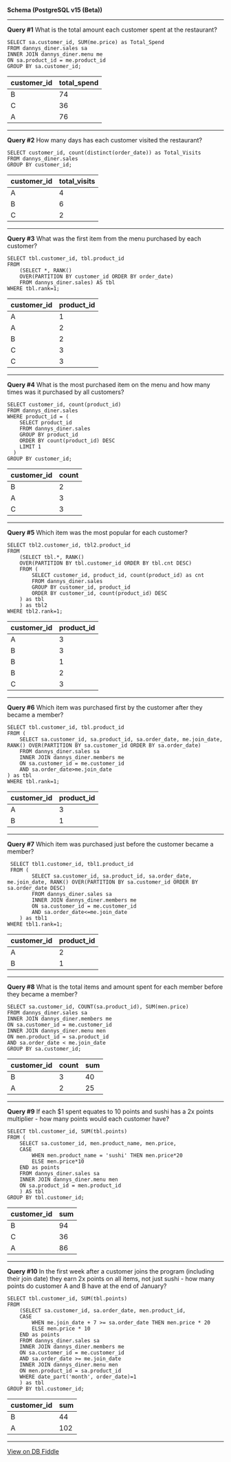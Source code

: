 **Schema (PostgreSQL v15 (Beta))**

---

**Query #1** What is the total amount each customer spent at the restaurant?

    SELECT sa.customer_id, SUM(me.price) as Total_Spend
    FROM dannys_diner.sales sa
    INNER JOIN dannys_diner.menu me
    ON sa.product_id = me.product_id
    GROUP BY sa.customer_id;

| customer_id | total_spend |
| ----------- | ----------- |
| B           | 74          |
| C           | 36          |
| A           | 76          |

---
**Query #2** How many days has each customer visited the restaurant?

    SELECT customer_id, count(distinct(order_date)) as Total_Visits
    FROM dannys_diner.sales
    GROUP BY customer_id;

| customer_id | total_visits |
| ----------- | ------------ |
| A           | 4            |
| B           | 6            |
| C           | 2            |

---
**Query #3** What was the first item from the menu purchased by each customer?

    SELECT tbl.customer_id, tbl.product_id
    FROM
    	(SELECT *, RANK()
    	OVER(PARTITION BY customer_id ORDER BY order_date)
    	FROM dannys_diner.sales) AS tbl
    WHERE tbl.rank=1;

| customer_id | product_id |
| ----------- | ---------- |
| A           | 1          |
| A           | 2          |
| B           | 2          |
| C           | 3          |
| C           | 3          |

---
**Query #4** What is the most purchased item on the menu and how many times was it purchased by all customers?

    SELECT customer_id, count(product_id)
    FROM dannys_diner.sales
    WHERE product_id = (
      	SELECT product_id 
    	FROM dannys_diner.sales
    	GROUP BY product_id
    	ORDER BY count(product_id) DESC
    	LIMIT 1
      )
    GROUP BY customer_id;

| customer_id | count |
| ----------- | ----- |
| B           | 2     |
| A           | 3     |
| C           | 3     |

---
**Query #5** Which item was the most popular for each customer?

    SELECT tbl2.customer_id, tbl2.product_id
    FROM
    	(SELECT tbl.*, RANK()
    	OVER(PARTITION BY tbl.customer_id ORDER BY tbl.cnt DESC)
    	FROM (
    		SELECT customer_id, product_id, count(product_id) as cnt
    		FROM dannys_diner.sales
    		GROUP BY customer_id, product_id
    		ORDER BY customer_id, count(product_id) DESC
      	) as tbl
     	) as tbl2
    WHERE tbl2.rank=1;

| customer_id | product_id |
| ----------- | ---------- |
| A           | 3          |
| B           | 3          |
| B           | 1          |
| B           | 2          |
| C           | 3          |

---
**Query #6** Which item was purchased first by the customer after they became a member?

    SELECT tbl.customer_id, tbl.product_id
    FROM (
		SELECT sa.customer_id, sa.product_id, sa.order_date, me.join_date, RANK() OVER(PARTITION BY sa.customer_id ORDER BY sa.order_date)
		FROM dannys_diner.sales sa
		INNER JOIN dannys_diner.members me
		ON sa.customer_id = me.customer_id
		AND sa.order_date>me.join_date
  	) as tbl
    WHERE tbl.rank=1;

| customer_id | product_id |
| ----------- | ---------- |
| A           | 3          |
| B           | 1          |

---
**Query #7** Which item was purchased just before the customer became a member?

     SELECT tbl1.customer_id, tbl1.product_id
     FROM (
    		SELECT sa.customer_id, sa.product_id, sa.order_date, me.join_date, RANK() OVER(PARTITION BY sa.customer_id ORDER BY sa.order_date DESC)
    		FROM dannys_diner.sales sa
    		INNER JOIN dannys_diner.members me
    		ON sa.customer_id = me.customer_id
    		AND sa.order_date<=me.join_date
      	) as tbl1
    WHERE tbl1.rank=1;

| customer_id | product_id |
| ----------- | ---------- |
| A           | 2          |
| B           | 1          |

---
**Query #8** What is the total items and amount spent for each member before they became a member?

    SELECT sa.customer_id, COUNT(sa.product_id), SUM(men.price) 
    FROM dannys_diner.sales sa
    INNER JOIN dannys_diner.members me
    ON sa.customer_id = me.customer_id
    INNER JOIN dannys_diner.menu men
    ON men.product_id = sa.product_id
    AND sa.order_date < me.join_date
    GROUP BY sa.customer_id;

| customer_id | count | sum |
| ----------- | ----- | --- |
| B           | 3     | 40  |
| A           | 2     | 25  |

---
**Query #9** If each $1 spent equates to 10 points and sushi has a 2x points multiplier - how many points would each customer have?

    SELECT tbl.customer_id, SUM(tbl.points) 
    FROM (
    	SELECT sa.customer_id, men.product_name, men.price,
    	CASE
    		WHEN men.product_name = 'sushi' THEN men.price*20
        	ELSE men.price*10
    	END as points
    	FROM dannys_diner.sales sa
    	INNER JOIN dannys_diner.menu men
    	ON sa.product_id = men.product_id
    	) AS tbl
    GROUP BY tbl.customer_id;

| customer_id | sum |
| ----------- | --- |
| B           | 94  |
| C           | 36  |
| A           | 86  |

---
**Query #10** In the first week after a customer joins the program (including their join date) they earn 2x points on all items, not just sushi - how many points do customer A and B have at the end of January?

    SELECT tbl.customer_id, SUM(tbl.points) 
    FROM 
    	(SELECT sa.customer_id, sa.order_date, men.product_id, 
    	CASE
    		WHEN me.join_date + 7 >= sa.order_date THEN men.price * 20
       	 	ELSE men.price * 10
    	END as points
    	FROM dannys_diner.sales sa
    	INNER JOIN dannys_diner.members me
    	ON sa.customer_id = me.customer_id
    	AND sa.order_date >= me.join_date
    	INNER JOIN dannys_diner.menu men
    	ON men.product_id = sa.product_id
    	WHERE date_part('month', order_date)=1
    	) as tbl
    GROUP BY tbl.customer_id;

| customer_id | sum |
| ----------- | --- |
| B           | 44  |
| A           | 102 |

---

[View on DB Fiddle](https://www.db-fiddle.com/f/2rM8RAnq7h5LLDTzZiRWcd/138)
